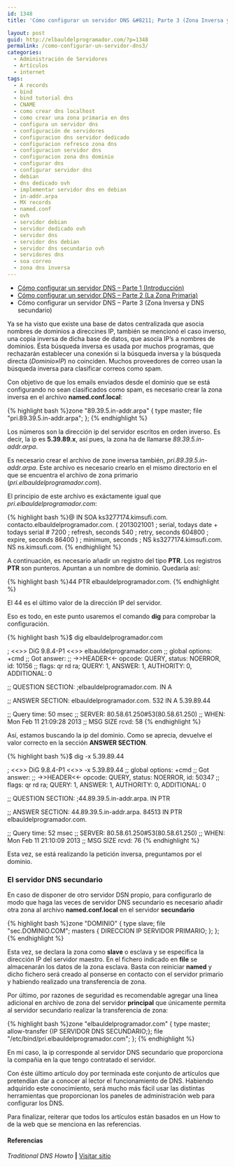 ```yaml
---
id: 1348
title: 'Cómo configurar un servidor DNS &#8211; Parte 3 (Zona Inversa y DNS secundario)'

layout: post
guid: http://elbauldelprogramador.com/?p=1348
permalink: /como-configurar-un-servidor-dns3/
categories:
  - Administración de Servidores
  - Artículos
  - internet
tags:
  - A records
  - bind
  - bind tutorial dns
  - CNAME
  - como crear dns localhost
  - como crear una zona primaria en dns
  - configura un servidor dns
  - configuración de servidores
  - configuracion dns servidor dedicado
  - configuracion refresco zona dns
  - configuracion servidor dns
  - configuracion zona dns dominio
  - configurar dns
  - configurar servidor dns
  - debian
  - dns dedicado ovh
  - implementar servidor dns en debian
  - in-addr.arpa
  - MX records
  - named.conf
  - ovh
  - servidor debian
  - servidor dedicado ovh
  - servidor dns
  - servidor dns debian
  - servidor dns secundario ovh
  - servidores dns
  - soa correo
  - zona dns inversa
---
```

  * [Cómo configurar un servidor DNS &#8211; Parte 1 (Introducción)][1]
  * [Cómo configurar un servidor DNS &#8211; Parte 2 (La Zona Primaria)][2]
  * Cómo configurar un servidor DNS &#8211; Parte 3 (Zona Inversa y DNS secundario)

Ya se ha visto que existe una base de datos centralizada que asocia nombres de dominios a direccines IP, también se mencionó el caso inverso, una copia inversa de dicha base de datos, que asocia IP&#8217;s a nombres de dominios. Ésta búsqueda inversa es usada por muchos programas, que rechazarán establecer una conexión si la búsqueda inversa y la búsqueda directa (*Dominio»IP*) no coinciden. Muchos proveedores de correo usan la búsqueda inversa para clasificar correos como spam.

Con objetivo de que los emails enviados desde el dominio que se está configurando no sean clasificados como spam, es necesario crear la zona inversa en el archivo **named.conf.local**:

{% highlight bash %}zone "89.39.5.in-addr.arpa" {
 type master;
    file "pri.89.39.5.in-addr.arpa";
};
{% endhighlight %}

Los números son la dirección ip del servidor escritos en orden inverso. Es decir, la ip es **5.39.89.x**, así pues, la zona ha de llamarse *89.39.5.in-addr.arpa*. 

Es necesario crear el archivo de zone inversa también, *pri.89.39.5.in-addr.arpa*. Este archivo es necesario crearlo en el mismo directorio en el que se encuentra el archivo de zona primario (*pri.elbauldelprogramador.com*).

El principio de este archivo es exáctamente igual que *pri.elbauldelprogramador.com*:  
  
<!--more-->

{% highlight bash %}@       IN      SOA     ks3277174.kimsufi.com. contacto.elbauldelprogramador.com. (
                        2013021001       ; serial, todays date + todays serial #
                        7200              ; refresh, seconds
                        540              ; retry, seconds
                        604800              ; expire, seconds
                        86400 )            ; minimum, seconds
;
  NS      ks3277174.kimsufi.com.
  NS      ns.kimsufi.com.
{% endhighlight %}

A continuación, es necesario añadir un registro del tipo **PTR**. Los registros **PTR** son punteros. Apuntan a un nombre de dominio. Quedaría así:

{% highlight bash %}44   PTR elbauldelprogramador.com.
{% endhighlight %}

El 44 es el último valor de la dirección IP del servidor.

Eso es todo, en este punto usaremos el comando **dig** para comprobar la configuración.

{% highlight bash %}$ dig elbauldelprogramador.com

; &lt;&lt;>> DiG 9.8.4-P1 &lt;&lt;>> elbauldelprogramador.com
;; global options: +cmd
;; Got answer:
;; ->>HEADER&lt;&lt;- opcode: QUERY, status: NOERROR, id: 10156
;; flags: qr rd ra; QUERY: 1, ANSWER: 1, AUTHORITY: 0, ADDITIONAL: 0

;; QUESTION SECTION:
;elbauldelprogramador.com.    IN  A

;; ANSWER SECTION:
elbauldelprogramador.com. 532    IN  A   5.39.89.44

;; Query time: 50 msec
;; SERVER: 80.58.61.250#53(80.58.61.250)
;; WHEN: Mon Feb 11 21:09:28 2013
;; MSG SIZE  rcvd: 58
{% endhighlight %}

Así, estamos buscando la ip del dominio. Como se aprecia, devuelve el valor correcto en la sección **ANSWER SECTION**.

{% highlight bash %}$ dig -x 5.39.89.44

; &lt;&lt;>> DiG 9.8.4-P1 &lt;&lt;>> -x 5.39.89.44
;; global options: +cmd
;; Got answer:
;; ->>HEADER&lt;&lt;- opcode: QUERY, status: NOERROR, id: 50347
;; flags: qr rd ra; QUERY: 1, ANSWER: 1, AUTHORITY: 0, ADDITIONAL: 0

;; QUESTION SECTION:
;44.89.39.5.in-addr.arpa.    IN  PTR

;; ANSWER SECTION:
44.89.39.5.in-addr.arpa. 84513 IN  PTR elbauldelprogramador.com.

;; Query time: 52 msec
;; SERVER: 80.58.61.250#53(80.58.61.250)
;; WHEN: Mon Feb 11 21:10:09 2013
;; MSG SIZE  rcvd: 76
{% endhighlight %}

Esta vez, se está realizando la petición inversa, preguntamos por el dominio.

### El servidor DNS secundario

En caso de disponer de otro servidor DSN propio, para configurarlo de modo que haga las veces de servidor DNS secundario es necesario añadir otra zona al archivo **named.conf.local** en el servidor **secundario**

{% highlight bash %}zone "DOMINIO" {
     type slave;
     file "sec.DOMINIO.COM";
     masters { DIRECCION IP SERVIDOR PRIMARIO; };
};
{% endhighlight %}

Esta vez, se declara la zona como **slave** o esclava y se especifica la dirección IP del servidor maestro. En el fichero indicado en **file** se almacenarán los datos de la zona esclava. Basta con reiniciar **named** y dicho fichero será creado al ponserse en contacto con el servidor primario y habiendo realizado una transferencia de zona.

Por último, por razones de seguridad es recomendable agregar una línea adicional en archivo de zona del servidor **principal** que únicamente permita al servidor secundario realizar la transferencia de zona:

{% highlight bash %}zone "elbauldelprogramador.com" {
        type master;
        allow-transfer {IP SERVIDOR DNS SECUNDARIO;};
        file "/etc/bind/pri.elbauldelprogramador.com";
};
{% endhighlight %}

En mi caso, la ip corresponde al servidor DNS secundario que proporciona la compañia en la que tengo contratado el servidor.

Con éste último artículo doy por terminada este conjunto de artículos que pretendían dar a conocer al lector el funcionamiento de DNS. Habiendo adquirido este conocimiento, será mucho más fácil usar las distintas herramientas que proporcionan los paneles de administración web para configurar los DNS.

Para finalizar, reiterar que todos los artículos están basados en un How to de la web que se menciona en las referencias.

#### Referencias

*Traditional DNS Howto* **|** <a href="http://www.howtoforge.com/traditional_dns_howto" target="_blank">Visitar sitio</a> 



 [1]: /articulos/como-configurar-un-servidor-dns/ "Cómo configurar un servidor DNS – Parte 1 (Introducción)"
 [2]: /articulos/como-configurar-un-servidor-dns2/ "Cómo configurar un servidor DNS – Parte 2 (La Zona Primaria)"